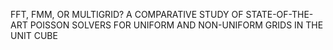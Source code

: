 FFT, FMM, OR MULTIGRID? A COMPARATIVE STUDY OF
STATE-OF-THE-ART POISSON SOLVERS FOR UNIFORM AND NON-UNIFORM GRIDS IN THE UNIT CUBE

